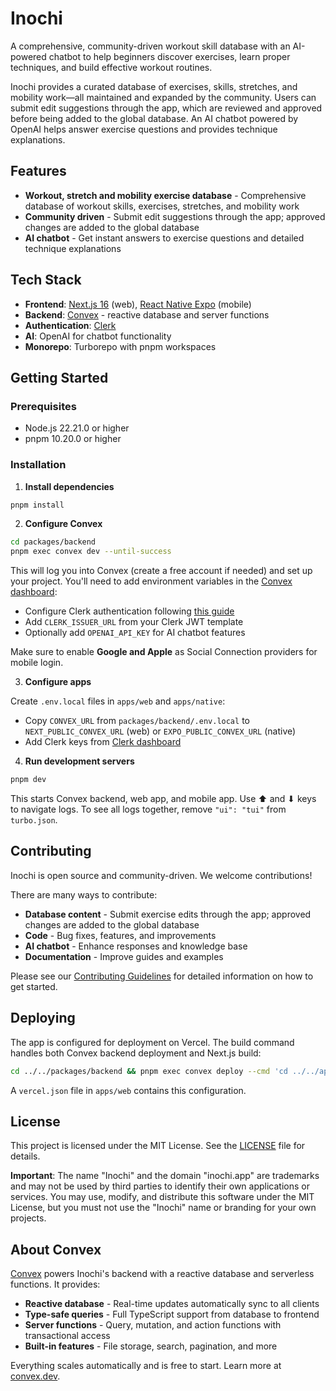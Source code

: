 # Inochi

A comprehensive, community-driven workout skill database with an AI-powered chatbot to help beginners discover exercises, learn proper techniques, and build effective workout routines.

Inochi provides a curated database of exercises, skills, stretches, and mobility work—all maintained and expanded by the community. Users can submit edit suggestions through the app, which are reviewed and approved before being added to the global database. An AI chatbot powered by OpenAI helps answer exercise questions and provides technique explanations.

## Features

- **Workout, stretch and mobility exercise database** - Comprehensive database of workout skills, exercises, stretches, and mobility work
- **Community driven** - Submit edit suggestions through the app; approved changes are added to the global database
- **AI chatbot** - Get instant answers to exercise questions and detailed technique explanations

## Tech Stack

- **Frontend**: [Next.js 16](https://nextjs.org/) (web), [React Native Expo](https://expo.dev/) (mobile)
- **Backend**: [Convex](https://convex.dev) - reactive database and server functions
- **Authentication**: [Clerk](https://clerk.dev)
- **AI**: OpenAI for chatbot functionality
- **Monorepo**: Turborepo with pnpm workspaces

## Getting Started

### Prerequisites

- Node.js 22.21.0 or higher
- pnpm 10.20.0 or higher

### Installation

1. **Install dependencies**

```sh
pnpm install
```

2. **Configure Convex**

```sh
cd packages/backend
pnpm exec convex dev --until-success
```

This will log you into Convex (create a free account if needed) and set up your project. You'll need to add environment variables in the [Convex dashboard](https://dashboard.convex.dev):

- Configure Clerk authentication following [this guide](https://docs.convex.dev/auth/clerk)
- Add `CLERK_ISSUER_URL` from your Clerk JWT template
- Optionally add `OPENAI_API_KEY` for AI chatbot features

Make sure to enable **Google and Apple** as Social Connection providers for mobile login.

3. **Configure apps**

Create `.env.local` files in `apps/web` and `apps/native`:

- Copy `CONVEX_URL` from `packages/backend/.env.local` to `NEXT_PUBLIC_CONVEX_URL` (web) or `EXPO_PUBLIC_CONVEX_URL` (native)
- Add Clerk keys from [Clerk dashboard](https://dashboard.clerk.com/last-active?path=api-keys)

4. **Run development servers**

```sh
pnpm dev
```

This starts Convex backend, web app, and mobile app. Use ⬆ and ⬇ keys to navigate logs. To see all logs together, remove `"ui": "tui"` from `turbo.json`.

## Contributing

Inochi is open source and community-driven. We welcome contributions!

There are many ways to contribute:

- **Database content** - Submit exercise edits through the app; approved changes are added to the global database
- **Code** - Bug fixes, features, and improvements
- **AI chatbot** - Enhance responses and knowledge base
- **Documentation** - Improve guides and examples

Please see our [Contributing Guidelines](CONTRIBUTING.md) for detailed information on how to get started.

## Deploying

The app is configured for deployment on Vercel. The build command handles both Convex backend deployment and Next.js build:

```sh
cd ../../packages/backend && pnpm exec convex deploy --cmd 'cd ../../apps/web && pnpm turbo run build' --cmd-url-env-var-name NEXT_PUBLIC_CONVEX_URL
```

A `vercel.json` file in `apps/web` contains this configuration.

## License

This project is licensed under the MIT License. See the [LICENSE](LICENSE) file for details.

**Important**: The name "Inochi" and the domain "inochi.app" are trademarks and may not be used by third parties to identify their own applications or services. You may use, modify, and distribute this software under the MIT License, but you must not use the "Inochi" name or branding for your own projects.

## About Convex

[Convex](https://convex.dev) powers Inochi's backend with a reactive database and serverless functions. It provides:

- **Reactive database** - Real-time updates automatically sync to all clients
- **Type-safe queries** - Full TypeScript support from database to frontend
- **Server functions** - Query, mutation, and action functions with transactional access
- **Built-in features** - File storage, search, pagination, and more

Everything scales automatically and is free to start. Learn more at [convex.dev](https://convex.dev).
